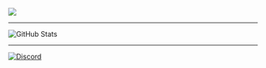 ![](https://komarev.com/ghpvc/?username=NeonOceAu&style=flat-square)

__________________________________________________________________

![GitHub Stats](https://github-readme-stats.vercel.app/api?username=NeonOceAu&theme=prussian)

__________________________________________________________________

[![Discord](https://discordapp.com/api/guilds/1292053354637430917/widget.png?style=shield)](https://discord.gg/neonscripts)

